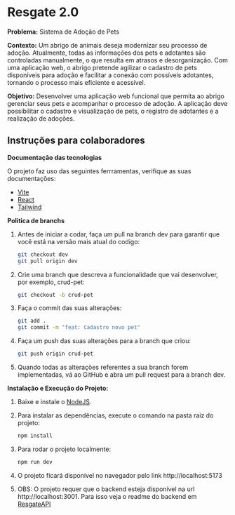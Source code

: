 # Resgate 2.0

**Problema:** Sistema de Adoção de Pets

**Contexto:** Um abrigo de animais deseja modernizar seu processo de adoção. Atualmente, todas as informações dos pets e adotantes são controladas manualmente, o que resulta em atrasos e desorganização. Com uma aplicação web, o abrigo pretende agilizar o cadastro de pets disponíveis para adoção e facilitar a conexão com possíveis adotantes, tornando o processo mais eficiente e acessível.

**Objetivo:** Desenvolver uma aplicação web funcional que permita ao abrigo gerenciar seus pets e acompanhar o processo de adoção. A aplicação deve possibilitar o cadastro e visualização de pets, o registro de adotantes e a realização de adoções.

## Instruções para colaboradores

**Documentação das tecnologias**

O projeto faz uso das seguintes ferrramentas, verifique as suas documentações:

- [Vite](https://vite.dev/guide/)
- [React](https://react.dev/learn)
- [Tailwind](https://tailwindcss.com/docs/installation)

**Politica de branchs**

1. Antes de iniciar a codar, faça um pull na branch dev para garantir que você está na versão mais atual do codigo:
   ```bash
   git checkout dev
   git pull origin dev
   ```

2. Crie uma branch que descreva a funcionalidade que vai desenvolver, por exemplo, crud-pet:
   ```bash
   git checkout -b crud-pet
   ```

3. Faça o commit das suas alterações:
   ```bash
   git add .
   git commit -m "feat: Cadastro novo pet"
   ```

4. Faça um push das suas alterações para a branch que criou:
   ```bash
   git push origin crud-pet
   ```

5. Quando todas as alterações referentes a sua branch forem implementadas, vá ao GitHub e abra um pull request para a branch dev.


**Instalação e Execução do Projeto:**

1. Baixe e instale o [NodeJS](https://nodejs.org/).

2. Para instalar as dependências, execute o comando na pasta raiz do projeto:
   ```bash
   npm install
   ```

3. Para rodar o projeto localmente:
   ```bash
   npm run dev
   ```

4. O projeto ficará disponível no navegador pelo link http://localhost:5173

5. OBS: O projeto requer que o backend esteja disponível na url http://localhost:3001. Para isso veja o readme do backend em [ResgateAPI](https://github.com/AvantiPetLovers/ResgateAPI)
